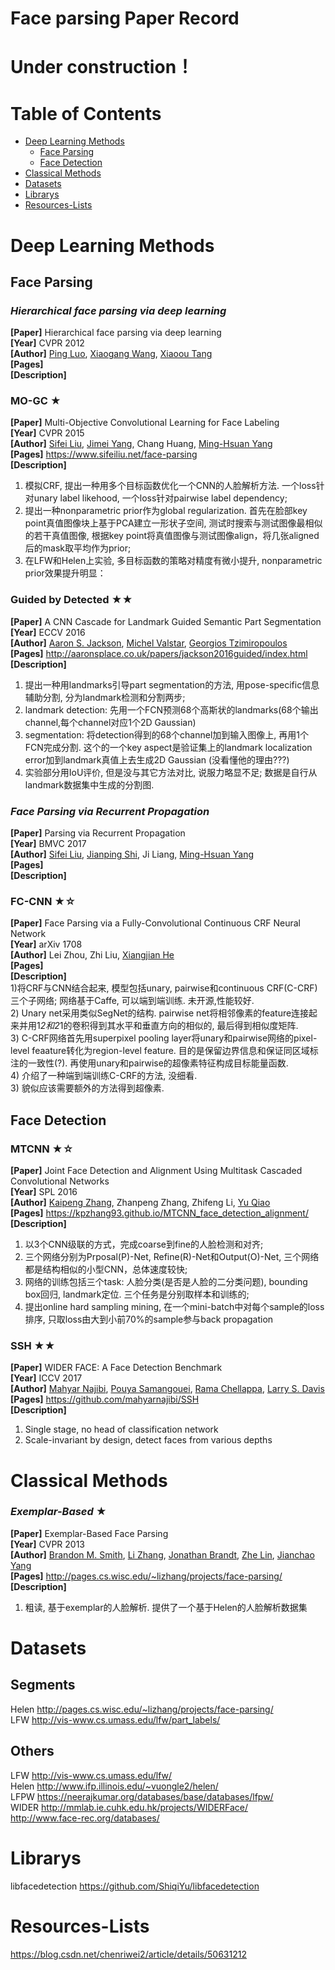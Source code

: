 # Face parsing Paper Record
# Under construction！
# Table of Contents
- [Deep Learning Methods](#deep-learning-methods)
	- [Face Parsing](#face-parsing)
	- [Face Detection](#face-detection)
- [Classical Methods](#classical-methods)
- [Datasets](#datasets)
- [Librarys](#librarys)
- [Resources-Lists](#resources-lists)

# Deep Learning Methods

## Face Parsing

### *Hierarchical face parsing via deep learning*
**[Paper]**  Hierarchical face parsing via deep learning<Br>
**[Year]** CVPR 2012<Br>
**[Author]**   		[Ping Luo](http://personal.ie.cuhk.edu.hk/~pluo/),	[Xiaogang Wang](http://www.ee.cuhk.edu.hk/~xgwang/),	[Xiaoou Tang](https://www.ie.cuhk.edu.hk/people/xotang.shtml)  <Br>
**[Pages]** <Br>
**[Description]** <Br>

### MO-GC ★
**[Paper]**  Multi-Objective Convolutional Learning for Face Labeling<Br>
**[Year]** CVPR 2015<Br>
**[Author]** [Sifei Liu](https://www.sifeiliu.net/), [Jimei Yang](https://eng.ucmerced.edu/people/jyang44), Chang Huang, [Ming-Hsuan Yang](http://faculty.ucmerced.edu/mhyang/)  <Br>
**[Pages]** https://www.sifeiliu.net/face-parsing <Br>
**[Description]** <Br>
1) 模拟CRF, 提出一种用多个目标函数优化一个CNN的人脸解析方法. 一个loss针对unary label likehood, 一个loss针对pairwise label dependency;
2) 提出一种nonparametric prior作为global regularization. 首先在脸部key point真值图像块上基于PCA建立一形状子空间, 测试时搜索与测试图像最相似的若干真值图像, 根据key point将真值图像与测试图像align，将几张aligned后的mask取平均作为prior;
3) 在LFW和Helen上实验, 多目标函数的策略对精度有微小提升, nonparametric prior效果提升明显：

### Guided by Detected ★★
**[Paper]** A CNN Cascade for Landmark Guided Semantic Part Segmentation <Br>
**[Year]** ECCV 2016 <Br>
**[Author]**   	[Aaron S. Jackson](http://aaronsplace.co.uk/), [Michel Valstar](http://www.cs.nott.ac.uk/~pszmv/), 	[Georgios Tzimiropoulos](http://www.cs.nott.ac.uk/~pszyt/) <Br>
**[Pages]** http://aaronsplace.co.uk/papers/jackson2016guided/index.html <Br>
**[Description]** <Br>
1) 提出一种用landmarks引导part segmentation的方法, 用pose-specific信息辅助分割, 分为landmark检测和分割两步;
2) landmark detection: 先用一个FCN预测68个高斯状的landmarks(68个输出channel,每个channel对应1个2D Gaussian)
3) segmentation: 将detection得到的68个channel加到输入图像上, 再用1个FCN完成分割. 这个的一个key aspect是验证集上的landmark localization error加到landmark真值上去生成2D Gaussian (没看懂他的理由???)
4) 实验部分用IoU评价, 但是没与其它方法对比, 说服力略显不足; 数据是自行从landmark数据集中生成的分割图.


### *Face Parsing via Recurrent Propagation*
**[Paper]**  Parsing via Recurrent Propagation<Br>
**[Year]** BMVC 2017<Br>
**[Author]**   	[Sifei Liu](https://www.sifeiliu.net/), [Jianping Shi](http://shijianping.me/), Ji Liang, [Ming-Hsuan Yang](http://faculty.ucmerced.edu/mhyang/) <Br>
**[Pages]** <Br>
**[Description]** <Br>

### FC-CNN ★☆
**[Paper]** Face Parsing via a Fully-Convolutional Continuous CRF Neural Network<Br>
**[Year]** arXiv 1708 <Br>
**[Author]**   Lei Zhou, Zhi Liu, [Xiangjian He](https://www.uts.edu.au/staff/xiangjian.he) <Br>
**[Pages]** <Br>
**[Description]** <Br>
1)将CRF与CNN结合起来, 模型包括unary, pairwise和continuous CRF(C-CRF)三个子网络; 网络基于Caffe, 可以端到端训练. 未开源,性能较好.<Br>
2) Unary net采用类似SegNet的结构. pairwise net将相邻像素的feature连接起来并用1*2和2*1的卷积得到其水平和垂直方向的相似的, 最后得到相似度矩阵.<Br>
3) C-CRF网络首先用superpixel pooling layer将unary和pairwise网络的pixel-level feaature转化为region-level feature. 目的是保留边界信息和保证同区域标注的一致性(?). 再使用unary和pairwise的超像素特征构成目标能量函数.<Br>
4) 介绍了一种端到端训练C-CRF的方法, 没细看.<Br>
3) 貌似应该需要额外的方法得到超像素.<Br>

## Face Detection

### MTCNN ★☆
**[Paper]**  Joint Face Detection and Alignment Using Multitask Cascaded Convolutional Networks<Br>
**[Year]** SPL 2016 <Br>
**[Author]**   	[Kaipeng Zhang](http://kpzhang93.github.io/), Zhanpeng Zhang, Zhifeng Li, [Yu Qiao](http://mmlab.siat.ac.cn/yuqiao/) <Br>
**[Pages]**  https://kpzhang93.github.io/MTCNN_face_detection_alignment/ <Br>
**[Description]** <Br>
1) 以3个CNN级联的方式，完成coarse到fine的人脸检测和对齐;
2) 三个网络分别为Prposal(P)-Net, Refine(R)-Net和Output(O)-Net, 三个网络都是结构相似的小型CNN，总体速度较快;
3) 网络的训练包括三个task: 人脸分类(是否是人脸的二分类问题), bounding box回归, landmark定位. 三个任务是分别取样本和训练的;
4) 提出online hard sampling mining, 在一个mini-batch中对每个sample的loss排序, 只取loss由大到小前70%的sample参与back propagation

### SSH ★★
**[Paper]**  WIDER FACE: A Face Detection Benchmark<Br>
**[Year]** ICCV 2017 <Br>
**[Author]** [Mahyar Najibi](http://legacydirs.umiacs.umd.edu/~najibi/), [Pouya Samangouei](https://po0ya.github.io/), [Rama Chellappa](http://legacydirs.umiacs.umd.edu/~rama/), [Larry S. Davis](http://legacydirs.umiacs.umd.edu/~lsd/) <Br>
**[Pages]** https://github.com/mahyarnajibi/SSH <Br>
**[Description]** <Br>
1) Single stage, no head of classification network<Br>
2) Scale-invariant by design, detect faces from various depths<Br>

# Classical Methods

### *Exemplar-Based* ★
**[Paper]** Exemplar-Based Face Parsing <Br>
**[Year]** CVPR 2013 <Br>
**[Author]**   [Brandon M. Smith](http://pages.cs.wisc.edu/~bmsmith/#), [Li Zhang](http://pages.cs.wisc.edu/~lizhang/), [Jonathan Brandt](https://research.adobe.com/person/jonathan-brandt/), [Zhe Lin](https://research.adobe.com/person/zhe-lin/), [Jianchao Yang](http://www.ifp.illinois.edu/~jyang29/)	 <Br>
**[Pages]** http://pages.cs.wisc.edu/~lizhang/projects/face-parsing/ <Br>
**[Description]**  <Br>
1) 粗读, 基于exemplar的人脸解析. 提供了一个基于Helen的人脸解析数据集

# Datasets
## Segments
Helen	http://pages.cs.wisc.edu/~lizhang/projects/face-parsing/ <Br>
LFW	http://vis-www.cs.umass.edu/lfw/part_labels/ <Br>
	
## Others
LFW	http://vis-www.cs.umass.edu/lfw/ <Br>
Helen	http://www.ifp.illinois.edu/~vuongle2/helen/ <Br>
LFPW	https://neerajkumar.org/databases/base/databases/lfpw/ <Br>
WIDER	http://mmlab.ie.cuhk.edu.hk/projects/WIDERFace/ <Br>
http://www.face-rec.org/databases/ <Br>
	
# Librarys	
libfacedetection	https://github.com/ShiqiYu/libfacedetection
	
# Resources-Lists	
https://blog.csdn.net/chenriwei2/article/details/50631212 <Br>


